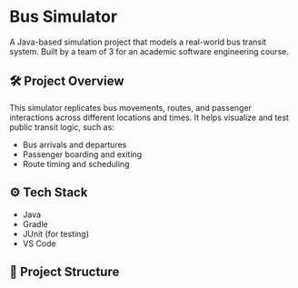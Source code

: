 # Bus Simulator

A Java-based simulation project that models a real-world bus transit system. Built by a team of 3 for an academic software engineering course.

## 🛠 Project Overview

This simulator replicates bus movements, routes, and passenger interactions across different locations and times. It helps visualize and test public transit logic, such as:

- Bus arrivals and departures
- Passenger boarding and exiting
- Route timing and scheduling

## ⚙️ Tech Stack

- Java
- Gradle
- JUnit (for testing)
- VS Code

## 📁 Project Structure

